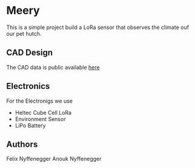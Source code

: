 # Meery

This is a simple project build a LoRa sensor that observes the climate ouf our pet hutch.

## CAD Design
The CAD data is public available [here](https://cad.onshape.com/documents/153216cc484e15e5a519826a/w/a427961dbb730f44f57204e2/e/df8ddd5a17087954e1329fcd?renderMode=0&uiState=66e922c55b681a7292ff0e31)

## Electronics
For the Electronigs we use
 * Heltec Cube Cell LoRa
 * Environment Sensor
 * LiPo Battery

## Authors
Felix Nyffenegger
Anouk Nyffenegger

